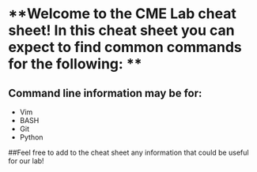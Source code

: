 # **Welcome to the CME Lab cheat sheet! In this cheat sheet you can expect to find common commands for the following: ** #



## Command line information may be for:
* Vim
* BASH
* Git
* Python


##Feel free to add to the cheat sheet any information that could be useful for our lab!


